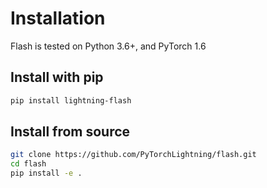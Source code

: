 # Installation

Flash is tested on Python 3.6+, and PyTorch 1.6

## Install with pip

```bash
pip install lightning-flash
```

## Install from source

``` bash
git clone https://github.com/PyTorchLightning/flash.git
cd flash 
pip install -e .
```
